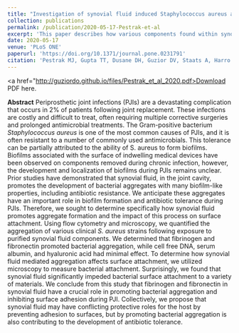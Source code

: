 ```yaml
---
title: "Investigation of synovial fluid induced Staphylococcus aureus aggregate development and its impact on surface attachment and biofilm formation"
collection: publications
permalink: /publication/2020-05-17-Pestrak-et-al
excerpt: 'This paper describes how various components found within synovial fluid, the biological lubricant present in joints, can impact aggregation and surface attachment during infection.'
date: 2020-05-17
venue: 'PLoS ONE'
paperurl: 'https://doi.org/10.1371/journal.pone.0231791'
citation: 'Pestrak MJ, Gupta TT, Dusane DH, Guzior DV, Staats A, Harro J, Horswill AR, Stoodley P. 2020. Investigation of synovial fluid induced Staphylococcus aureus aggregate development and its impact on surface attachment and biofilm formation. PLoS One 15:e0231791.'
---
```

<a href="http://guziordo.github.io/files/Pestrak_et_al_2020.pdf>Download PDF here</a>.

**Abstract**
Periprosthetic joint infections (PJIs) are a devastating complication that occurs in 2% of patients following joint replacement. These infections are costly and difficult to treat, often requiring multiple corrective surgeries and prolonged antimicrobial treatments. The Gram-positive bacterium *Staphylococcus aureus* is one of the most common causes of PJIs, and it is often resistant to a number of commonly used antimicrobials. This tolerance can be partially attributed to the ability of S. aureus to form biofilms. Biofilms associated with the surface of indwelling medical devices have been observed on components removed during chronic infection, however, the development and localization of biofilms during PJIs remains unclear. Prior studies have demonstrated that synovial fluid, in the joint cavity, promotes the development of bacterial aggregates with many biofilm-like properties, including antibiotic resistance. We anticipate these aggregates have an important role in biofilm formation and antibiotic tolerance during PJIs. Therefore, we sought to determine specifically how synovial fluid promotes aggregate formation and the impact of this process on surface attachment. Using flow cytometry and microscopy, we quantified the aggregation of various clinical *S. aureus* strains following exposure to purified synovial fluid components. We determined that fibrinogen and fibronectin promoted bacterial aggregation, while cell free DNA, serum albumin, and hyaluronic acid had minimal effect. To determine how synovial fluid mediated aggregation affects surface attachment, we utilized microscopy to measure bacterial attachment. Surprisingly, we found that synovial fluid significantly impeded bacterial surface attachment to a variety of materials. We conclude from this study that fibrinogen and fibronectin in synovial fluid have a crucial role in promoting bacterial aggregation and inhibiting surface adhesion during PJI. Collectively, we propose that synovial fluid may have conflicting protective roles for the host by preventing adhesion to surfaces, but by promoting bacterial aggregation is also contributing to the development of antibiotic tolerance.
